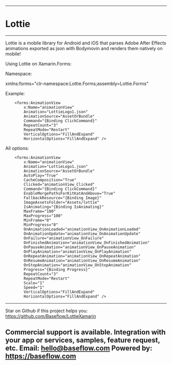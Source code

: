 ---------------------------------
# Lottie
---------------------------------

Lottie is a mobile library for Android and iOS that parses Adobe After Effects animations exported as json with Bodymovin and renders them natively on mobile!

Using Lottie on Xamarin.Forms:

Namespace:

xmlns:forms="clr-namespace:Lottie.Forms;assembly=Lottie.Forms" 

Example:

        <forms:AnimationView
            x:Name="animationView"
            Animation="LottieLogo1.json"
            AnimationSource="AssetOrBundle"
            Command="{Binding ClickCommand}"
            RepeatCount="3"
            RepeatMode="Restart"
            VerticalOptions="FillAndExpand"
            HorizontalOptions="FillAndExpand" />

All options:

        <forms:AnimationView 
            x:Name="animationView"
            Animation="LottieLogo1.json"
            AnimationSource="AssetOrBundle"
            AutoPlay="True"
            CacheComposition="True"
            Clicked="animationView_Clicked"
            Command="{Binding ClickCommand}"
            EnableMergePathsForKitKatAndAbove="True"
            FallbackResource="{Binding Image}"
            ImageAssetsFolder="Assets/lottie"
            IsAnimating="{Binding IsAnimating}"
            MaxFrame="100"
            MaxProgress="100"
            MinFrame="0"
            MinProgress="0"
            OnAnimationLoaded="animationView_OnAnimationLoaded"
            OnAnimationUpdate="animationView_OnAnimationUpdate"
            OnFailure="animationView_OnFailure"
            OnFinishedAnimation="animationView_OnFinishedAnimation"
            OnPauseAnimation="animationView_OnPauseAnimation"
            OnPlayAnimation="animationView_OnPlayAnimation"
            OnRepeatAnimation="animationView_OnRepeatAnimation"
            OnResumeAnimation="animationView_OnResumeAnimation"
            OnStopAnimation="animationView_OnStopAnimation"
            Progress="{Binding Progress}"
            RepeatCount="3"
            RepeatMode="Restart"
            Scale="1"
            Speed="1"
            VerticalOptions="FillAndExpand"
            HorizontalOptions="FillAndExpand" />


---------------------------------
Star on Github if this project helps you: https://github.com/Baseflow/LottieXamarin

Commercial support is available. Integration with your app or services, samples, feature request, etc. Email: hello@baseflow.com
Powered by: https://baseflow.com
---------------------------------

